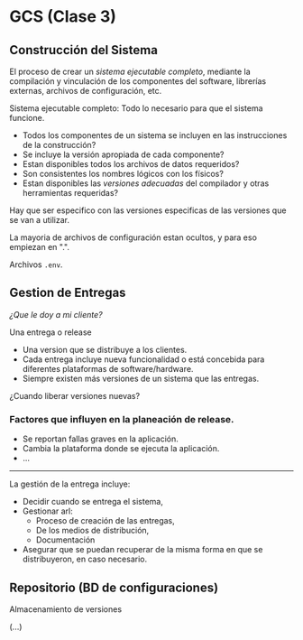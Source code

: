 # GCS (Clase 3)

## Construcción del Sistema

El proceso de crear un *sistema ejecutable completo*, mediante la compilación y vinculación de los componentes del software, librerías externas, archivos de configuración, etc.

Sistema ejecutable completo: Todo lo necesario para que el sistema funcione.

+ Todos los componentes de un sistema se incluyen en las instrucciones de la construcción?
+ Se incluye la versión apropiada de cada componente?
+ Estan disponibles todos los archivos de datos requeridos?
+ Son consistentes los nombres lógicos con los físicos?
+ Estan disponibles las *versiones adecuadas* del compilador y otras herramientas requeridas?

Hay que ser especifico con las versiones especificas de las versiones que se van a utilizar.

La mayoria de archivos de configuración estan ocultos, y para eso empiezan en ".".

Archivos `.env`.

## Gestion de Entregas

*¿Que le doy a mi cliente?*

Una entrega o release

+ Una version que se distribuye a los clientes.
+ Cada entrega incluye nueva funcionalidad o está concebida para diferentes plataformas de software/hardware.
+ Siempre existen más versiones de un sistema que las entregas.

¿Cuando liberar versiones nuevas?

### Factores que influyen en la planeación de release.

+ Se reportan fallas graves en la aplicación.
+ Cambia la plataforma donde se ejecuta la aplicación.
+ ...

---

La gestión de la entrega incluye:

+ Decidir cuando se entrega el sistema,
+ Gestionar arl:
  + Proceso de creación de las entregas,
  + De los medios de distribución,
  + Documentación
+ Asegurar que se puedan recuperar de la misma forma en que se distribuyeron, en caso necesario.

## Repositorio (BD de configuraciones)

Almacenamiento de versiones

(...)

